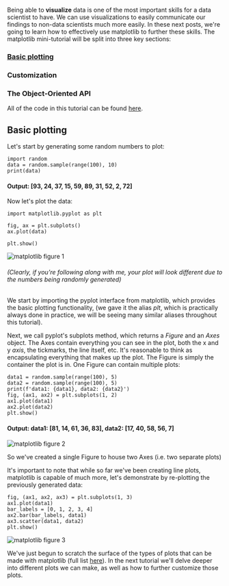 Being able to **visualize** data is one of the most important skills for a data
scientist to have. We can use visualizations to easily communicate our findings
to non-data scientists much more easily. In these next posts, we're going to
learn how to effectively use matplotlib to further these skills. The matplotlib
mini-tutorial will be split into three key sections:


### [Basic plotting](https://aeryck.com/post:5)
### Customization
### The Object-Oriented API


All of the code in this tutorial can be found
[here](https://github.com/erkearney/Aeryck).

## Basic plotting

Let's start by generating some random numbers to plot:

    import random
    data = random.sample(range(100), 10)
    print(data)

#### Output: [93, 24, 37, 15, 59, 89, 31, 52, 2, 72]

Now let's plot the data:

    import matplotlib.pyplot as plt

    fig, ax = plt.subplots()
    ax.plot(data)

    plt.show()

![matplotlib figure 1](/static/images/data_visualization_matplotlib_1.png
"Figure 1: Random numbers plotted")

###### (Clearly, if you're following along with me, your plot will look different due to the numbers being randomly generated)

We start by importing the pyplot interface from matplotlib, which provides the
basic plotting functionality, (we gave it the alias *plt*, which is practically
always done in practice, we will be seeing many similar aliases throughout this
tutorial). 

Next, we call pyplot's subplots method, which returns a *Figure* and an *Axes*
object. The Axes contain everything you can see in the plot, both the x and y
*axis*, the tickmarks, the line itself, etc. It's reasonable to think as
encapsulating everything that makes up the plot. The Figure is simply the
container the plot is in. One Figure can contain multiple plots:

    data1 = random.sample(range(100), 5)
    data2 = random.sample(range(100), 5)
    print(f'data1: {data1}, data2: {data2}')
    fig, (ax1, ax2) = plt.subplots(1, 2)
    ax1.plot(data1)
    ax2.plot(data2)
    plt.show()

#### Output: data1: [81, 14, 61, 36, 83], data2: [17, 40, 58, 56, 7]

![matplotlib figure 2](/static/images/data_visualization_matplotlib_2.png
"Figure 2: Two plots of random numbers")

So we've created a single Figure to house two Axes (i.e. two separate plots)

It's important to note that while so far we've been creating line plots,
matplotlib is capable of much more, let's demonstrate by re-plotting the
previously generated data:

    fig, (ax1, ax2, ax3) = plt.subplots(1, 3)
    ax1.plot(data1)
    bar_labels = [0, 1, 2, 3, 4]
    ax2.bar(bar_labels, data1)
    ax3.scatter(data1, data2)
    plt.show()

![matplotlib figure 3](/static/images/data_visualization_matplotlib_3.png
"Figure 3: Different plots demonstrated.")

We've just begun to scratch the surface of the types of plots that can be made
with matplotlib (full list
[here](https://matplotlib.org/stable/plot_types/index.html)). In the next
tutorial we'll delve deeper into different plots we can make, as well as how to
further customize those plots.
